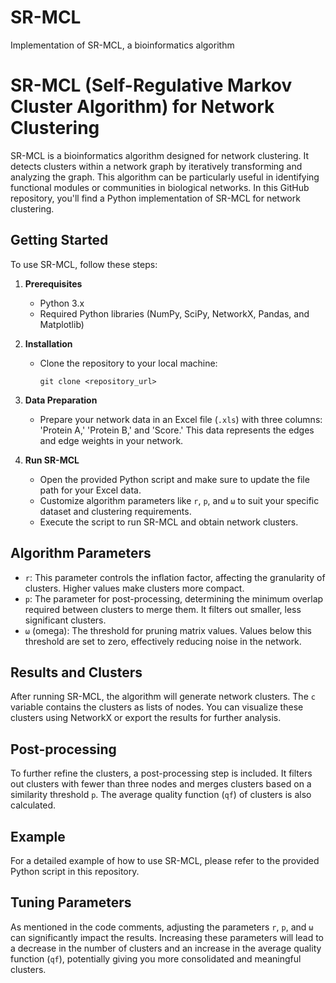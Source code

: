# SR-MCL
Implementation of SR-MCL, a bioinformatics algorithm

# SR-MCL (Self-Regulative Markov Cluster Algorithm) for Network Clustering

SR-MCL is a bioinformatics algorithm designed for network clustering. It detects clusters within a network graph by iteratively transforming and analyzing the graph. This algorithm can be particularly useful in identifying functional modules or communities in biological networks. In this GitHub repository, you'll find a Python implementation of SR-MCL for network clustering.

## Getting Started

To use SR-MCL, follow these steps:

1. **Prerequisites**
   - Python 3.x
   - Required Python libraries (NumPy, SciPy, NetworkX, Pandas, and Matplotlib)

2. **Installation**
   - Clone the repository to your local machine:
     ```
     git clone <repository_url>
     ```
   
3. **Data Preparation**
   - Prepare your network data in an Excel file (`.xls`) with three columns: 'Protein A,' 'Protein B,' and 'Score.' This data represents the edges and edge weights in your network.

4. **Run SR-MCL**
   - Open the provided Python script and make sure to update the file path for your Excel data.
   - Customize algorithm parameters like `r`, `p`, and `ω` to suit your specific dataset and clustering requirements.
   - Execute the script to run SR-MCL and obtain network clusters.

## Algorithm Parameters

- `r`: This parameter controls the inflation factor, affecting the granularity of clusters. Higher values make clusters more compact.
- `p`: The parameter for post-processing, determining the minimum overlap required between clusters to merge them. It filters out smaller, less significant clusters.
- `ω` (omega): The threshold for pruning matrix values. Values below this threshold are set to zero, effectively reducing noise in the network.

## Results and Clusters

After running SR-MCL, the algorithm will generate network clusters. The `c` variable contains the clusters as lists of nodes. You can visualize these clusters using NetworkX or export the results for further analysis.

## Post-processing

To further refine the clusters, a post-processing step is included. It filters out clusters with fewer than three nodes and merges clusters based on a similarity threshold `p`. The average quality function (`qf`) of clusters is also calculated.

## Example

For a detailed example of how to use SR-MCL, please refer to the provided Python script in this repository.

## Tuning Parameters

As mentioned in the code comments, adjusting the parameters `r`, `p`, and `ω` can significantly impact the results. Increasing these parameters will lead to a decrease in the number of clusters and an increase in the average quality function (`qf`), potentially giving you more consolidated and meaningful clusters.
